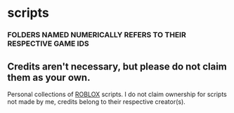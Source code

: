 # scripts

### FOLDERS NAMED NUMERICALLY REFERS TO THEIR RESPECTIVE GAME IDS

## Credits aren't necessary, but please do not claim them as your own.

Personal collections of [ROBLOX](www.roblox.com) scripts. I do not claim ownership for scripts not made by me, credits belong to their respective creator(s).